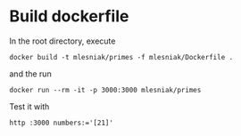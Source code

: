 # Build dockerfile

In the root directory, execute

    docker build -t mlesniak/primes -f mlesniak/Dockerfile .

and the run

    docker run --rm -it -p 3000:3000 mlesniak/primes

Test it with

    http :3000 numbers:='[21]'

    

